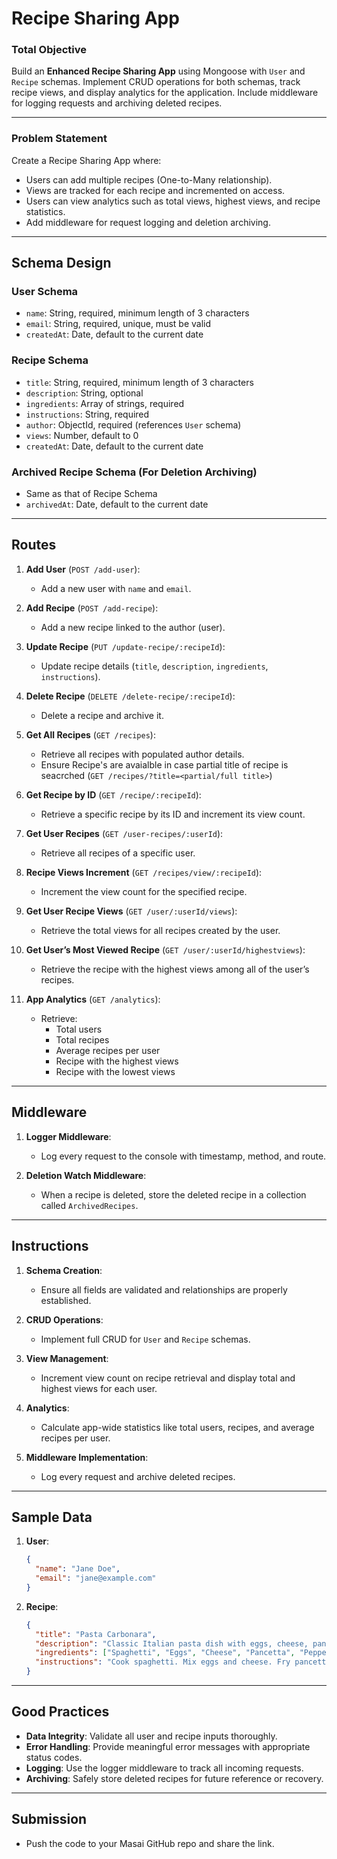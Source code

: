 # **Recipe Sharing App**  

### **Total Objective**  
Build an **Enhanced Recipe Sharing App** using Mongoose with `User` and `Recipe` schemas. Implement CRUD operations for both schemas, track recipe views, and display analytics for the application. Include middleware for logging requests and archiving deleted recipes.  

---  

### **Problem Statement**  
Create a Recipe Sharing App where:  
- Users can add multiple recipes (One-to-Many relationship).  
- Views are tracked for each recipe and incremented on access.  
- Users can view analytics such as total views, highest views, and recipe statistics.  
- Add middleware for request logging and deletion archiving.  

---  

## **Schema Design**  

### **User Schema**  
- `name`: String, required, minimum length of 3 characters  
- `email`: String, required, unique, must be valid  
- `createdAt`: Date, default to the current date  

### **Recipe Schema**  
- `title`: String, required, minimum length of 3 characters  
- `description`: String, optional  
- `ingredients`: Array of strings, required  
- `instructions`: String, required  
- `author`: ObjectId, required (references `User` schema)  
- `views`: Number, default to 0  
- `createdAt`: Date, default to the current date  

### **Archived Recipe Schema** (For Deletion Archiving)  
-  Same as that of Recipe Schema 
- `archivedAt`: Date, default to the current date  

---  

## **Routes**  

1. **Add User** (`POST /add-user`):  
   - Add a new user with `name` and `email`.  

2. **Add Recipe** (`POST /add-recipe`):  
   - Add a new recipe linked to the author (user).  

3. **Update Recipe** (`PUT /update-recipe/:recipeId`):  
   - Update recipe details (`title`, `description`, `ingredients`, `instructions`).  

4. **Delete Recipe** (`DELETE /delete-recipe/:recipeId`):  
   - Delete a recipe and archive it.  

5. **Get All Recipes** (`GET /recipes`):  
   - Retrieve all recipes with populated author details.  
   - Ensure Recipe's are avaialble in case partial title of recipe is seacrched
   (`GET /recipes/?title=<partial/full title>`) 

6. **Get Recipe by ID** (`GET /recipe/:recipeId`):  
   - Retrieve a specific recipe by its ID and increment its view count.  

7. **Get User Recipes** (`GET /user-recipes/:userId`):  
   - Retrieve all recipes of a specific user.  

8. **Recipe Views Increment** (`GET /recipes/view/:recipeId`):  
   - Increment the view count for the specified recipe.  

9. **Get User Recipe Views** (`GET /user/:userId/views`):  
   - Retrieve the total views for all recipes created by the user.  

10. **Get User’s Most Viewed Recipe** (`GET /user/:userId/highestviews`):  
    - Retrieve the recipe with the highest views among all of the user’s recipes.  

11. **App Analytics** (`GET /analytics`):  
    - Retrieve:  
      - Total users  
      - Total recipes  
      - Average recipes per user  
      - Recipe with the highest views  
      - Recipe with the lowest views  

---  

## **Middleware**  

1. **Logger Middleware**:  
   - Log every request to the console with timestamp, method, and route.  

2. **Deletion Watch Middleware**:  
   - When a recipe is deleted, store the deleted recipe in a collection called `ArchivedRecipes`.  

---  

## **Instructions**  

1. **Schema Creation**:  
   - Ensure all fields are validated and relationships are properly established.  

2. **CRUD Operations**:  
   - Implement full CRUD for `User` and `Recipe` schemas.  

3. **View Management**:  
   - Increment view count on recipe retrieval and display total and highest views for each user.  

4. **Analytics**:  
   - Calculate app-wide statistics like total users, recipes, and average recipes per user.  

5. **Middleware Implementation**:  
   - Log every request and archive deleted recipes.  

---  

## **Sample Data**  

1. **User**:  
   ```json  
   {  
     "name": "Jane Doe",  
     "email": "jane@example.com"  
   }  
   ```  

2. **Recipe**:  
   ```json  
   {  
     "title": "Pasta Carbonara",  
     "description": "Classic Italian pasta dish with eggs, cheese, pancetta, and pepper.",  
     "ingredients": ["Spaghetti", "Eggs", "Cheese", "Pancetta", "Pepper"],  
     "instructions": "Cook spaghetti. Mix eggs and cheese. Fry pancetta. Combine all.",  
   }  
   ```  

---  

## **Good Practices**  

- **Data Integrity**: Validate all user and recipe inputs thoroughly.  
- **Error Handling**: Provide meaningful error messages with appropriate status codes.  
- **Logging**: Use the logger middleware to track all incoming requests.  
- **Archiving**: Safely store deleted recipes for future reference or recovery.  

---  

## **Submission**  
- Push the code to your Masai GitHub repo and share the link.  
